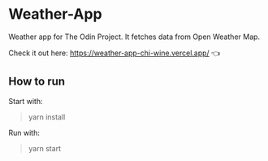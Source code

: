 # Weather-App

Weather app for The Odin Project. It fetches data from Open Weather Map.


 Check it out here: https://weather-app-chi-wine.vercel.app/ 👈

 ## How to run

Start with:

>yarn install

Run with:

>yarn start